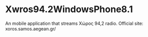 # Xwros94.2WindowsPhone8.1
An mobile application that streams Χώρος 94,2 radio.
Official site: xoros.samos.aegean.gr/
